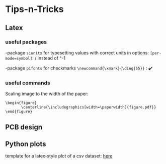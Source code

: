 # Tips-n-Tricks
## Latex 
### useful packages
-package `siunitx` for typesetting values with correct units
in options: `[per-mode=symbol]`: / instead of ^-1

-package `pifonts` for checkmarks 
`\newcommand{\xmark}{\ding{55}}` : :heavy_check_mark:
### useful commands
Scaling image to the width of the paper: 
 ```
 \begin{figure}
        \centerline{\includegraphics[width=\paperwidth]{figure.pdf}}
 \end{figure}
 ```

## PCB design

## Python plots
template for a latex-style plot of a csv dataset:
[here](https://github.com/simonperneel/Tips-n-Tricks/tree/master/Python%20plot)


 
